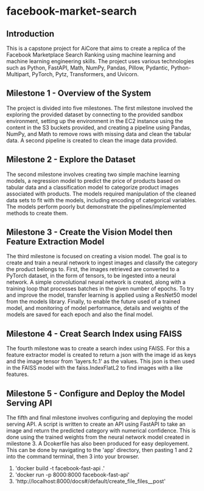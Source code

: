 # facebook-market-search
## Introduction
This is a capstone project for AiCore that aims to create a replica of the Facebook Marketplace Search Ranking using machine learning and machine learning engineering skills. The project uses various technologies such as Python, FastAPI, Math, NumPy, Pandas, Pillow, Pydantic, Python-Multipart, PyTorch, Pytz, Transformers, and Uvicorn.

## Milestone 1 - Overview of the System
The project is divided into five milestones. The first milestone involved the exploring the provided dataset by connecting to the provided sandbox environment, setting up the environment in the EC2 instance using the content in the S3 buckets provided, and creating a pipeline using Pandas, NumPy, and Math to remove rows with missing data and clean the tabular data. A second pipeline is created to clean the image data provided.

## Milestone 2 - Explore the Dataset
The second milestone involves creating two simple machine learning models, a regression model to predict the price of products based on tabular data and a classification model to categorize product images associated with products. The models required manipulation of the cleaned data sets to fit with the models, including encoding of categorical variables. The models perform poorly but demonstrate the pipelines/implemented methods to create them.

## Milestone 3 - Create the Vision Model then Feature Extraction Model
The third milestone is focused on creating a vision model. The goal is to create and train a neural network to ingest images and classify the category the product belongs to. First, the images retrieved are converted to a PyTorch dataset, in the form of tensors, to be ingested into a neural network. A simple convolutional neural network is created, along with a training loop that processes batches in the given number of epochs. To try and improve the model, transfer learning is applied using a ResNet50 model from the models library. Finally, to enable the future used of a trained model, and monitoring of model performance, details and weights of the models are saved for each epoch and also the final model.

## Milestone 4 - Creat Search Index using FAISS
The fourth milestone was to create a search index using FAISS. For this a feature extractor model is created to return a json with the image id as keys and the image tensor from 'layers.fc.1' as the values. This json is then used in the FAISS model with the faiss.IndexFlatL2 to find images with a like features.  

## Milestone 5 - Configure and Deploy the Model Serving API
The fifth and final milestone involves configuring and deploying the model serving API. A script is written to create an API using FastAPI to take an image and return the predicted category with numerical confidence. This is done using the trained weights from the neural network model created in milestone 3. A Dcokerfile has also been produced for easy deployement. This can be done by navigating to the 'app' directory, then pasting 1 and 2 into the command terminal, then 3 into your browser. 
1. 'docker build -t facebook-fast-api .'
2. 'docker run -p 8000:8000 facebook-fast-api'
3. 'http://localhost:8000/docs#/default/create_file_files__post'